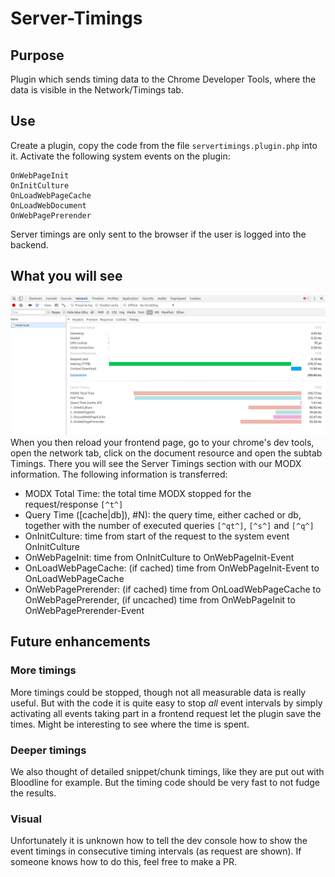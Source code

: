 # Server-Timings

## Purpose
Plugin which sends timing data to the Chrome Developer Tools, where the data is visible in the Network/Timings tab.

## Use
Create a plugin, copy the code from the file `servertimings.plugin.php` into it. Activate the following system events on the plugin:
```
OnWebPageInit
OnInitCulture
OnLoadWebPageCache
OnLoadWebDocument
OnWebPagePrerender
```

Server timings are only sent to the browser if the user is logged into the backend.

## What you will see
![Screenshot from Chrome Dev Tools](screenshot.png)
When you then reload your frontend page, go to your chrome's dev tools, open the network tab, click on the document resource and open the subtab Timings. There you will see the Server Timings section with our MODX information.
The following information is transferred:

* MODX Total Time: the total time MODX stopped for the request/response `[^t^]`
* Query Time ([cache|db]), #N): the query time, either cached or db, together with the number of executed queries `[^qt^]`, `[^s^]` and `[^q^]`
* OnInitCulture: time from start of the request to the system event OnInitCulture
* OnWebPageInit: time from OnInitCulture to OnWebPageInit-Event
* OnLoadWebPageCache: (if cached) time from OnWebPageInit-Event to OnLoadWebPageCache
* OnWebPagePrerender: (if cached) time from OnLoadWebPageCache to OnWebPagePrerender, (if uncached) time from OnWebPageInit to OnWebPagePrerender-Event

## Future enhancements
### More timings
More timings could be stopped, though not all measurable data is really useful. But with the code it is quite easy to stop _all_ event intervals by simply activating all events taking part in a frontend request let the plugin save the times. Might be interesting to see where the time is spent.

### Deeper timings
We also thought of detailed snippet/chunk timings, like they are put out with Bloodline for example. But the timing code should be very fast to not fudge the results.

### Visual
Unfortunately it is unknown how to tell the dev console how to show the event timings in consecutive timing intervals (as request are shown). If someone knows how to do this, feel free to make a PR.
